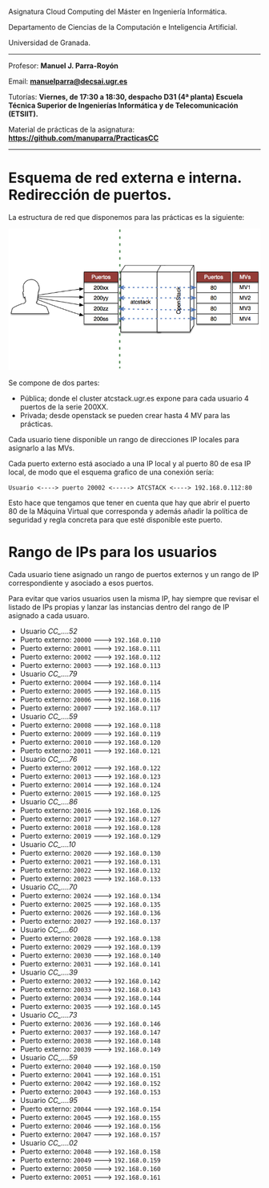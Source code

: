 Asignatura Cloud Computing del Máster en Ingeniería Informática. 

Departamento de Ciencias de la Computación e Inteligencia Artificial.

Universidad de Granada.

<HR>

Profesor: **Manuel J. Parra-Royón**

Email: **manuelparra@decsai.ugr.es**

Tutorías: **Viernes, de 17:30 a 18:30, despacho D31 (4ª planta) Escuela Técnica Superior de Ingenierías Informática y de Telecomunicación (ETSIIT).**

Material de prácticas de la asignatura: **https://github.com/manuparra/PracticasCC**

<HR>


# Esquema de red externa e interna. Redirección de puertos.

La estructura de red que disponemos para las prácticas es la siguiente:

![Puertos](./imgs/estructurapuertos.png)

Se compone de dos partes:

- Pública; donde el cluster atcstack.ugr.es expone para cada usuario 4 puertos de la serie 200XX.
- Privada; desde openstack se pueden crear hasta 4 MV para las prácticas.

Cada usuario tiene disponible un rango de direcciones IP locales para asignarlo a las MVs. 

Cada puerto externo está asociado a una IP local y al puerto 80 de esa IP local, de modo que el esquema grafico de una conexión sería:


```
Usuario <----> puerto 20002 <-----> ATCSTACK <----> 192.168.0.112:80
```

Esto hace que tengamos que tener en cuenta que hay que abrir el puerto 80 de la Máquina Virtual que corresponda y además añadir la política de seguridad y regla concreta para que esté disponible este puerto.


# Rango de IPs para los usuarios


Cada usuario tiene asignado un rango de puertos externos y un rango de IP correspondiente y asociado a esos puertos.

Para evitar que varios usuarios usen la misma IP, hay siempre que revisar el listado de IPs propias y lanzar las instancias dentro del rango de IP asignado a cada usuaro.

- Usuario *CC_....52*
 - Puerto externo: ``20000`` ---> ``192.168.0.110``
 - Puerto externo: ``20001`` ---> ``192.168.0.111``
 - Puerto externo: ``20002`` ---> ``192.168.0.112``
 - Puerto externo: ``20003`` ---> ``192.168.0.113``
- Usuario *CC_....79*
 - Puerto externo: ``20004`` ---> ``192.168.0.114``
 - Puerto externo: ``20005`` ---> ``192.168.0.115``
 - Puerto externo: ``20006`` ---> ``192.168.0.116``
 - Puerto externo: ``20007`` ---> ``192.168.0.117``
- Usuario *CC_....59*
 - Puerto externo: ``20008`` ---> ``192.168.0.118``
 - Puerto externo: ``20009`` ---> ``192.168.0.119``
 - Puerto externo: ``20010`` ---> ``192.168.0.120``
 - Puerto externo: ``20011`` ---> ``192.168.0.121``
- Usuario *CC_....76*
 - Puerto externo: ``20012`` ---> ``192.168.0.122``
 - Puerto externo: ``20013`` ---> ``192.168.0.123``
 - Puerto externo: ``20014`` ---> ``192.168.0.124``
 - Puerto externo: ``20015`` ---> ``192.168.0.125``
- Usuario *CC_....86*
 - Puerto externo: ``20016`` ---> ``192.168.0.126``
 - Puerto externo: ``20017`` ---> ``192.168.0.127``
 - Puerto externo: ``20018`` ---> ``192.168.0.128``
 - Puerto externo: ``20019`` ---> ``192.168.0.129``
- Usuario *CC_....10*
 - Puerto externo: ``20020`` ---> ``192.168.0.130``
 - Puerto externo: ``20021`` ---> ``192.168.0.131``
 - Puerto externo: ``20022`` ---> ``192.168.0.132``
 - Puerto externo: ``20023`` ---> ``192.168.0.133``
- Usuario *CC_....70*
 - Puerto externo: ``20024`` ---> ``192.168.0.134``
 - Puerto externo: ``20025`` ---> ``192.168.0.135``
 - Puerto externo: ``20026`` ---> ``192.168.0.136``
 - Puerto externo: ``20027`` ---> ``192.168.0.137``
- Usuario *CC_....60*
 - Puerto externo: ``20028`` ---> ``192.168.0.138``
 - Puerto externo: ``20029`` ---> ``192.168.0.139``
 - Puerto externo: ``20030`` ---> ``192.168.0.140``
 - Puerto externo: ``20031`` ---> ``192.168.0.141``
- Usuario *CC_....39*
 - Puerto externo: ``20032`` ---> ``192.168.0.142``
 - Puerto externo: ``20033`` ---> ``192.168.0.143``
 - Puerto externo: ``20034`` ---> ``192.168.0.144``
 - Puerto externo: ``20035`` ---> ``192.168.0.145``
- Usuario *CC_....73*
 - Puerto externo: ``20036`` ---> ``192.168.0.146``
 - Puerto externo: ``20037`` ---> ``192.168.0.147``
 - Puerto externo: ``20038`` ---> ``192.168.0.148``
 - Puerto externo: ``20039`` ---> ``192.168.0.149``
- Usuario *CC_....59*
 - Puerto externo: ``20040`` ---> ``192.168.0.150``
 - Puerto externo: ``20041`` ---> ``192.168.0.151``
 - Puerto externo: ``20042`` ---> ``192.168.0.152``
 - Puerto externo: ``20043`` ---> ``192.168.0.153``
- Usuario *CC_....95*
 - Puerto externo: ``20044`` ---> ``192.168.0.154``
 - Puerto externo: ``20045`` ---> ``192.168.0.155``
 - Puerto externo: ``20046`` ---> ``192.168.0.156``
 - Puerto externo: ``20047`` ---> ``192.168.0.157``
- Usuario *CC_....02*
 - Puerto externo: ``20048`` ---> ``192.168.0.158``
 - Puerto externo: ``20049`` ---> ``192.168.0.159``
 - Puerto externo: ``20050`` ---> ``192.168.0.160``
 - Puerto externo: ``20051`` ---> ``192.168.0.161``